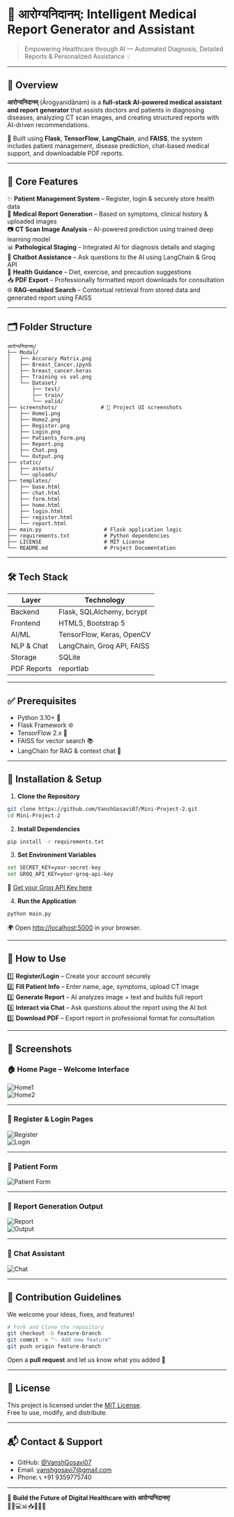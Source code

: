 
# 🏥 आरोग्यनिदानम्: Intelligent Medical Report Generator and Assistant

> Empowering Healthcare through AI — Automated Diagnosis, Detailed Reports & Personalized Assistance 💡

---

## 📌 Overview

**आरोग्यनिदानम्** (Ārogyanidānam) is a **full-stack AI-powered medical assistant and report generator** that assists doctors and patients in diagnosing diseases, analyzing CT scan images, and creating structured reports with AI-driven recommendations.

🚀 Built using **Flask**, **TensorFlow**, **LangChain**, and **FAISS**, the system includes patient management, disease prediction, chat-based medical support, and downloadable PDF reports.

---

## 🧠 Core Features

✨ **Patient Management System** – Register, login & securely store health data  
🧾 **Medical Report Generation** – Based on symptoms, clinical history & uploaded images  
📷 **CT Scan Image Analysis** – AI-powered prediction using trained deep learning model  
📊 **Pathological Staging** – Integrated AI for diagnosis details and staging  
💬 **Chatbot Assistance** – Ask questions to the AI using LangChain & Groq API  
🥗 **Health Guidance** – Diet, exercise, and precaution suggestions  
📥 **PDF Export** – Professionally formatted report downloads for consultation  
🌐 **RAG-enabled Search** – Contextual retrieval from stored data and generated report using FAISS  

---

## 🗂️ Folder Structure

```
आरोग्यनिदानम्/
├── Modal/
│   ├── Accuracy Matrix.png
│   ├── Breast_Cancer.ipynb
│   ├── breast_cancer.keras
│   ├── Training vs val.png
│   └── Dataset/
│       ├── test/
│       ├── train/
│       └── valid/
├── screenshots/              # 📸 Project UI screenshots
│   ├── Home1.png
│   ├── Home2.png
│   ├── Register.png
│   ├── Login.png
│   ├── Patients_Form.png
│   ├── Report.png
│   ├── Chat.png
│   └── Output.png
├── static/
│   ├── assets/
│   └── uploads/
├── templates/
│   ├── base.html
│   ├── chat.html
│   ├── form.html
│   ├── home.html
│   ├── login.html
│   ├── register.html
│   └── report.html
├── main.py                    # Flask application logic
├── requirements.txt           # Python dependencies
├── LICENSE                    # MIT License
└── README.md                  # Project Documentation
```

---

## 🛠️ Tech Stack

| Layer        | Technology                  |
|--------------|------------------------------|
| Backend      | Flask, SQLAlchemy, bcrypt     |
| Frontend     | HTML5, Bootstrap 5            |
| AI/ML        | TensorFlow, Keras, OpenCV     |
| NLP & Chat   | LangChain, Groq API, FAISS    |
| Storage      | SQLite                        |
| PDF Reports  | reportlab                     |

---

## ✅ Prerequisites

- Python 3.10+ 🐍  
- Flask Framework 🌐  
- TensorFlow 2.x 🧠  
- FAISS for vector search 📚  
- LangChain for RAG & context chat 🤖  

---

## 🔧 Installation & Setup

1. **Clone the Repository**

```bash
git clone https://github.com/VanshGosavi07/Mini-Project-2.git
cd Mini-Project-2
```

2. **Install Dependencies**

```bash
pip install -r requirements.txt
```

3. **Set Environment Variables**

```bash
set SECRET_KEY=your-secret-key
set GROQ_API_KEY=your-groq-api-key
```

🔐 [Get your Groq API Key here](https://console.groq.com/home)

4. **Run the Application**

```bash
python main.py
```

🌍 Open [http://localhost:5000](http://localhost:5000) in your browser.

---

## 📘 How to Use

1️⃣ **Register/Login** – Create your account securely  
2️⃣ **Fill Patient Info** – Enter name, age, symptoms, upload CT image  
3️⃣ **Generate Report** – AI analyzes image + text and builds full report  
4️⃣ **Interact via Chat** – Ask questions about the report using the AI bot  
5️⃣ **Download PDF** – Export report in professional format for consultation

---

## 📸 Screenshots

### 🏠 Home Page – Welcome Interface  
![Home1](Screenshots/Home1.png)  
![Home2](Screenshots/Home2.png)

---

### 🔐 Register & Login Pages  
![Register](Screenshots/Register.png)  
![Login](Screenshots/Login.png)

---

### 📝 Patient Form  
![Patient Form](Screenshots/Patients_Form.png)

---

### 📄 Report Generation Output  
![Report](Screenshots/Report.png)  
![Output](Screenshots/Output.png)

---

### 💬 Chat Assistant  
![Chat](Screenshots/Chat.png)

---

## 🤝 Contribution Guidelines

We welcome your ideas, fixes, and features!

```bash
# Fork and Clone the repository
git checkout -b feature-branch
git commit -m "✨ Add new feature"
git push origin feature-branch
```

Open a **pull request** and let us know what you added 🔧

---

## 📜 License

This project is licensed under the [MIT License](./LICENSE).  
Free to use, modify, and distribute.

---

## 📬 Contact & Support

- GitHub: [@VanshGosavi07](https://github.com/VanshGosavi07)  
- Email: [vanshgosavi7@gmail.com](mailto:vanshgosavi7@gmail.com)  
- Phone: 📞 +91 9359775740  

---

🚀 **Build the Future of Digital Healthcare with आरोग्यनिदानम्!**  
🧑‍⚕️💻📊📥🧠💬📄
